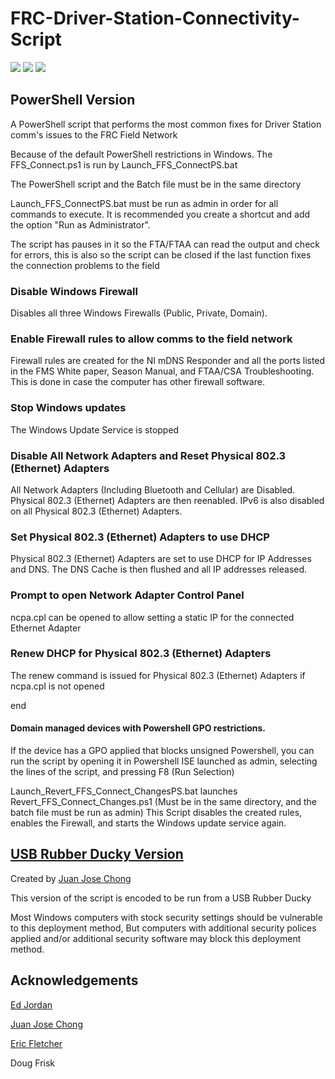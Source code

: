 # FRC-Driver-Station-Connectivity-Script

![](https://img.shields.io/github/v/release/FletcherS7/FRC-Driver-Station-Connectivity-Script)&nbsp;![](https://img.shields.io/badge/Windows-8.1%2B-success)&nbsp;![](https://img.shields.io/github/license/FletcherS7/FRC-Driver-Station-Connectivity-Script)

## PowerShell Version
A PowerShell script that performs the most common fixes for Driver Station comm's issues to the FRC Field Network

Because of the default PowerShell restrictions in Windows. The FFS_Connect.ps1 is run by Launch_FFS_ConnectPS.bat

The PowerShell script and the Batch file must be in the same directory

Launch_FFS_ConnectPS.bat must be run as admin in order for all commands to execute. It is recommended you create a shortcut and add the option "Run as Administrator".

The script has pauses in it so the FTA/FTAA can read the output and check for errors, this is also so the script can be closed if the last function fixes the connection problems to the field

### Disable Windows Firewall
Disables all three Windows Firewalls (Public, Private, Domain).

### Enable Firewall rules to allow comms to the field network
Firewall rules are created for the NI mDNS Responder and all the ports listed in the FMS White paper, Season Manual, and FTAA/CSA Troubleshooting. This is done in case the computer has other firewall software.

### Stop Windows updates
The Windows Update Service is stopped

### Disable All Network Adapters and Reset Physical 802.3 (Ethernet) Adapters
All Network Adapters (Including Bluetooth and Cellular) are Disabled. Physical 802.3 (Ethernet) Adapters are then reenabled.
IPv6 is also disabled on all Physical 802.3 (Ethernet) Adapters.

### Set Physical 802.3 (Ethernet) Adapters to use DHCP
Physical 802.3 (Ethernet) Adapters are set to use DHCP for IP Addresses and DNS. 
The DNS Cache is then flushed and all IP addresses released.

### Prompt to open Network Adapter Control Panel
ncpa.cpl can be opened to allow setting a static IP for the connected Ethernet Adapter

### Renew DHCP for Physical 802.3 (Ethernet) Adapters
The renew command is issued for Physical 802.3 (Ethernet) Adapters if ncpa.cpl is not opened

end

#### Domain managed devices with Powershell GPO restrictions.
If the device has a GPO applied that blocks unsigned Powershell, you can run the script by opening it in Powershell ISE launched as admin, selecting the lines of the script, and pressing F8 (Run Selection)




Launch_Revert_FFS_Connect_ChangesPS.bat launches Revert_FFS_Connect_Changes.ps1 (Must be in the same directory, and the batch file must be run as admin)
This Script disables the created rules, enables the Firewall, and starts the Windows update service again.


## [USB Rubber Ducky Version](https://github.com/FletcherS7/FRC-Driver-Station-Connectivity-Script/tree/master/ducky)
Created by [Juan Jose Chong](https://github.com/juchong) 

This version of the script is encoded to be run from a USB Rubber Ducky

Most Windows computers with stock security settings should be vulnerable to this deployment method, But computers with additional security polices applied and/or additional security software may block this deployment method.




## Acknowledgements
[Ed Jordan](https://github.com/ejordan376)

[Juan Jose Chong](https://github.com/juchong)

[Eric Fletcher](https://github.com/fletch3555)

Doug Frisk
